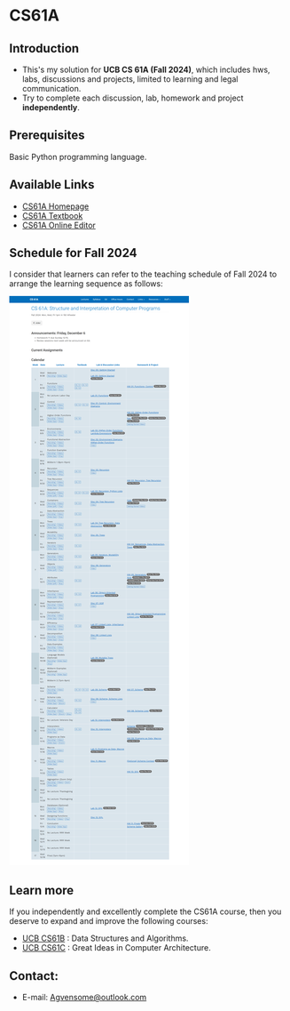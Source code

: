# CS61A

## Introduction
- This's my solution for **UCB CS 61A (Fall 2024)**, which includes hws, labs, discussions and projects, limited to learning and legal communication. 
- Try to complete each discussion, lab, homework and project **independently**.

## Prerequisites
Basic Python programming language.

## Available Links
- [CS61A Homepage](https://cs61a.org/)
- [CS61A Textbook](http://www.composingprograms.com/)
- [CS61A Online Editor](https://code.cs61a.org/)

## Schedule for Fall 2024
I consider that learners can refer to the teaching schedule of Fall 2024 to arrange the learning sequence as follows:

![Schedule](CS61a.org_fall2024.png "fall2024")

## Learn more
If you independently and excellently complete the CS61A course, then you deserve to expand and improve the following courses:
- [UCB CS61B](https://sp24.datastructur.es/) : Data Structures and Algorithms.
- [UCB CS61C](https://cs61c.org/) : Great Ideas in Computer Architecture.

## Contact:
- E-mail: Agvensome@outlook.com